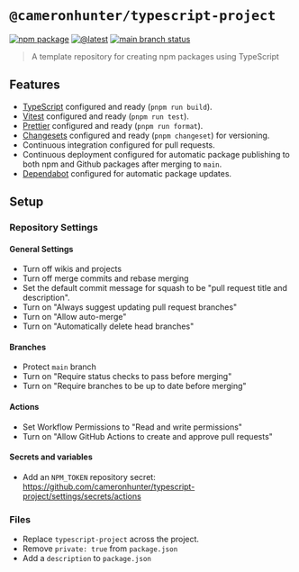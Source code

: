 # `@cameronhunter/typescript-project`

[![npm package](https://img.shields.io/npm/v/%40cameronhunter/typescript-project?logo=npm)](https://www.npmjs.com/package/@cameronhunter/typescript-project)
[![@latest](https://img.shields.io/github/actions/workflow/status/cameronhunter/typescript-project/latest.yml?logo=npm&label=%40latest)](https://github.com/cameronhunter/typescript-project/actions/workflows/latest.yml)
[![main branch status](https://img.shields.io/github/actions/workflow/status/cameronhunter/typescript-project/main.yml?logo=github&label=main)](https://github.com/cameronhunter/typescript-project/actions/workflows/main.yml)

> A template repository for creating npm packages using TypeScript

## Features

-   [TypeScript](https://www.typescriptlang.org/) configured and ready (`pnpm run build`).
-   [Vitest](https://vitest.dev/) configured and ready (`pnpm run test`).
-   [Prettier](https://prettier.io/) configured and ready (`pnpm run format`).
-   [Changesets](https://github.com/changesets/changesets) configured and ready (`pnpm changeset`) for versioning.
-   Continuous integration configured for pull requests.
-   Continuous deployment configured for automatic package publishing to both npm and Github packages after merging to `main`.
-   [Dependabot](https://docs.github.com/en/code-security/dependabot/dependabot-version-updates/about-dependabot-version-updates) configured for automatic package updates.

## Setup

### Repository Settings

#### General Settings

-   Turn off wikis and projects
-   Turn off merge commits and rebase merging
-   Set the default commit message for squash to be "pull request title and description".
-   Turn on "Always suggest updating pull request branches"
-   Turn on "Allow auto-merge"
-   Turn on "Automatically delete head branches"

#### Branches

-   Protect `main` branch
-   Turn on "Require status checks to pass before merging"
-   Turn on "Require branches to be up to date before merging"

#### Actions

-   Set Workflow Permissions to "Read and write permissions"
-   Turn on "Allow GitHub Actions to create and approve pull requests"

#### Secrets and variables

-   Add an `NPM_TOKEN` repository secret: https://github.com/cameronhunter/typescript-project/settings/secrets/actions

### Files

-   Replace `typescript-project` across the project.
-   Remove `private: true` from `package.json`
-   Add a `description` to `package.json`

